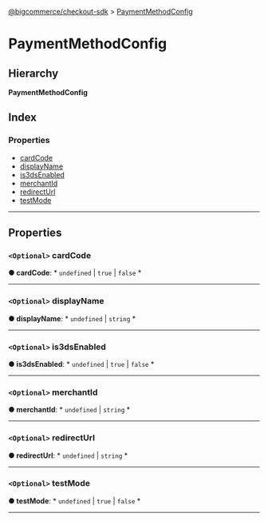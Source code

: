 [@bigcommerce/checkout-sdk](../README.md) > [PaymentMethodConfig](../interfaces/paymentmethodconfig.md)

# PaymentMethodConfig

## Hierarchy

**PaymentMethodConfig**

## Index

### Properties

* [cardCode](paymentmethodconfig.md#cardcode)
* [displayName](paymentmethodconfig.md#displayname)
* [is3dsEnabled](paymentmethodconfig.md#is3dsenabled)
* [merchantId](paymentmethodconfig.md#merchantid)
* [redirectUrl](paymentmethodconfig.md#redirecturl)
* [testMode](paymentmethodconfig.md#testmode)

---

## Properties

<a id="cardcode"></a>

### `<Optional>` cardCode

**● cardCode**: * `undefined` &#124; `true` &#124; `false`
*

___
<a id="displayname"></a>

### `<Optional>` displayName

**● displayName**: * `undefined` &#124; `string`
*

___
<a id="is3dsenabled"></a>

### `<Optional>` is3dsEnabled

**● is3dsEnabled**: * `undefined` &#124; `true` &#124; `false`
*

___
<a id="merchantid"></a>

### `<Optional>` merchantId

**● merchantId**: * `undefined` &#124; `string`
*

___
<a id="redirecturl"></a>

### `<Optional>` redirectUrl

**● redirectUrl**: * `undefined` &#124; `string`
*

___
<a id="testmode"></a>

### `<Optional>` testMode

**● testMode**: * `undefined` &#124; `true` &#124; `false`
*

___

